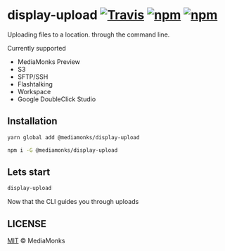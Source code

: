 # display-upload [![Travis](https://img.shields.io/travis/mediamonks/henk.svg)](https://travis-ci.org/mediamonks/richmedia-temple-server) [![npm](https://img.shields.io/npm/v/@mediamonks/henk.svg)](https://www.npmjs.com/package/@mediamonks/henk) [![npm](https://img.shields.io/npm/dm/@mediamonks/henk.svg)](https://www.npmjs.com/package/@mediamonks/richmedia-temple-server)

Uploading files to a location. through the command line.

Currently supported

* MediaMonks Preview
* S3
* SFTP/SSH
* Flashtalking
* Workspace
* Google DoubleClick Studio


## Installation
```sh
yarn global add @mediamonks/display-upload
```

```sh
npm i -G @mediamonks/display-upload
```

## Lets start
```sh
display-upload
```
Now that the CLI guides you through uploads


## LICENSE

[MIT](./LICENSE) © MediaMonks
